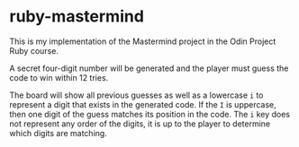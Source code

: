 # ruby-mastermind

This is my implementation of the Mastermind project in the Odin Project Ruby course.

A secret four-digit number will be generated and the player must guess the code to win within 12 tries.

The board will show all previous guesses as well as a lowercase `i` to represent a digit that exists in the generated code. If the `I` is uppercase, then one digit of the guess matches its position in the code. The `i` key does not represent any order of the digits, it is up to the player to determine which digits are matching. 